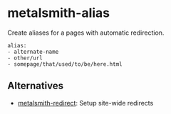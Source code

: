 # metalsmith-alias

Create aliases for a pages with automatic redirection.

```
alias:
- alternate-name
- other/url
- somepage/that/used/to/be/here.html
```

## Alternatives

* [metalsmith-redirect](https://github.com/aymericbeaumet/metalsmith-redirect): Setup site-wide redirects
